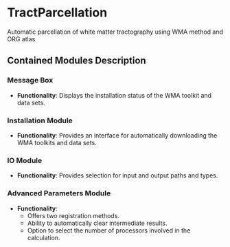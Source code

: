# TractParcellation
Automatic parcellation of white matter tractography using WMA method and ORG atlas

## Contained Modules Description

### Message Box
- **Functionality**: Displays the installation status of the WMA toolkit and data sets.

### Installation Module
- **Functionality**: Provides an interface for automatically downloading the WMA toolkits and data sets.

### IO Module
- **Functionality**: Provides selection for input and output paths and types.

### Advanced Parameters Module
- **Functionality**:
  - Offers two registration methods.
  - Ability to automatically clear intermediate results.
  - Option to select the number of processors involved in the calculation.
